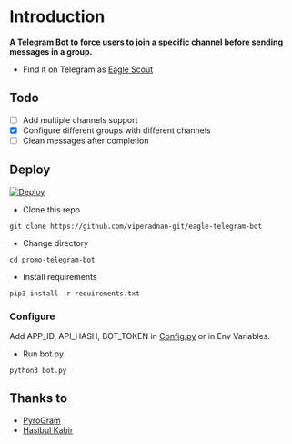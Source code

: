 # Introduction
**A Telegram Bot to force users to join a specific channel before sending messages in a group.**
- Find it on Telegram as [Eagle Scout](https://t.me/EagleScoutBot)

## Todo
- [ ] Add multiple channels support
- [X] Configure different groups with different channels
- [ ] Clean messages after completion

## Deploy

  [![Deploy](https://www.herokucdn.com/deploy/button.svg)](https://heroku.com/deploy?template=https://github.com/MaxWizard1/maxx-forcesub-bot/tree/master)


- Clone this repo
```
git clone https://github.com/viperadnan-git/eagle-telegram-bot
```
- Change directory
```
cd promo-telegram-bot
```
- Install requirements
```
pip3 install -r requirements.txt
```

### Configure
Add APP_ID, API_HASH, BOT_TOKEN in [Config.py](Config.py) or in Env Variables.

- Run bot.py
```
python3 bot.py
```

## Thanks to
- [PyroGram](https://PyroGram.org)
- [Hasibul Kabir](https://GitHub.com/hasibulkabir)
